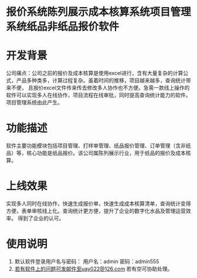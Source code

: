 # 报价系统陈列展示成本核算系统项目管理系统纸品非纸品报价软件


#  开发背景
公司痛点：公司之前的报价及成本核算是使用excel进行，含有大量复杂的计算公式，产品多种类多，计算过程复杂。虽着时间的推移，项目越来越多，查询统计带来不便，
且报价excel文件传来传去修改多人协作也不方便。急需一款线上操作的软件可以实现多人在线协作，项目流程在线审批，同时提高查询统计能力的软件。项目管理系统由此产生。


#  功能描述
软件主要功能模块包括项目管理、打样单管理、纸品报价管理、订单管理（含非纸品）等，核心功能是纸品报价。该公司属陈列展示行业，用于纸品的报价及成本核算。


#  上线效果
实现多人同时在线协作，快速生成报价单，快速生成成本核算清单，查询统计变得方便，表单审核线上化。查询统计更方便，提升了企业的数字化水品及管理运营效率。
得到了企业的认可。


#  使用说明

1. 默认软件登录用户名与密码：
用户名：admin
  密码：admin555
2.  若有软件上的问题可发邮件至uay022@126.com 若有空可协助处理。


 

